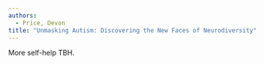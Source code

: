 ```yaml
---
authors:
  - Price, Devon
title: "Unmasking Autism: Discovering the New Faces of Neurodiversity"
---
```


More self-help TBH.
